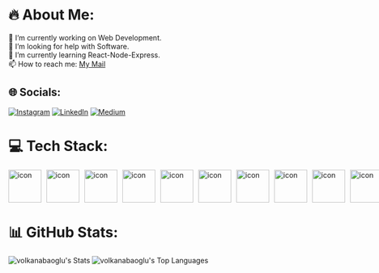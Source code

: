 #  🔥 About Me:
🔭 I’m currently working on Web Development.<br>🤝 I’m looking for help with Software.<br>🌱 I’m currently learning React-Node-Express.<br>📫 How to reach me: <a href="abaoglu.2002@gmail.com">My Mail</a>


## 🌐 Socials:
[![Instagram](https://img.shields.io/badge/Instagram-%23E4405F.svg?logo=Instagram&logoColor=white)](https://www.instagram.com/volkanabaoglu/) [![LinkedIn](https://img.shields.io/badge/LinkedIn-%230077B5.svg?logo=linkedin&logoColor=white)](https://www.linkedin.com/in/vabaoglu/) [![Medium](https://img.shields.io/badge/Medium-12100E?logo=medium&logoColor=white)](https://medium.com/@volkanabaoglu) 

# 💻 Tech Stack:
<div style="display: flex; flex-direction: row;">
    <div style="margin-right: 10px;">
        <img src="https://techstack-generator.vercel.app/js-icon.svg" alt="icon" width="65" style="width: 65px; height: 65px;">
    </div>
    <div style="margin-right: 10px;">
        <img src="https://techstack-generator.vercel.app/ts-icon.svg" alt="icon" width="65" style="width: 65px; height: 65px;">
    </div>
    <div style="margin-right: 10px;">
        <img src="https://techstack-generator.vercel.app/react-icon.svg" alt="icon" width="65" style="width: 65px; height: 65px;">
    </div>
    <div style="margin-right: 10px;">
        <img src="https://techstack-generator.vercel.app/redux-icon.svg" alt="icon" width="65" style="width: 65px; height: 65px;">
    </div>
    <div style="margin-right: 10px;">
        <img src="https://techstack-generator.vercel.app/github-icon.svg" alt="icon" width="65" style="width: 65px; height: 65px;">
    </div>
    <div style="margin-right: 10px;">
        <img src="https://techstack-generator.vercel.app/docker-icon.svg" alt="icon" width="65" style="width: 65px; height: 65px;">
    </div>
    <div style="margin-right: 10px;">
        <img src="https://techstack-generator.vercel.app/mysql-icon.svg" alt="icon" width="65" style="width: 65px; height: 65px;">
    </div>
    <div style="margin-right: 10px;">
        <img src="https://techstack-generator.vercel.app/restapi-icon.svg" alt="icon" width="65" style="width: 65px; height: 65px;">
    </div>
    <div style="margin-right: 10px;">
        <img src="https://techstack-generator.vercel.app/prettier-icon.svg" alt="icon" width="65" style="width: 65px; height: 65px;">
    </div>
    <div style="margin-right: 10px;">
        <img src="https://techstack-generator.vercel.app/csharp-icon.svg" alt="icon" width="65" style="width: 65px; height: 65px;">
    </div>
    <div style="margin-right: 10px;">
        <img src="https://techstack-generator.vercel.app/nginx-icon.svg" alt="icon" width="65" style="width: 65px; height: 65px;">
    </div>
    <div>
        <img src="https://techstack-generator.vercel.app/kubernetes-icon.svg" alt="icon" width="65" style="width: 65px; height: 65px;">
    </div>
</div>




# 📊 GitHub Stats:
![volkanabaoglu's Stats](https://github-readme-stats.vercel.app/api?username=volkanabaoglu&theme=vue-dark&show_icons=true&hide_border=true&count_private=true)
![volkanabaoglu's Top Languages](https://github-readme-stats.vercel.app/api/top-langs/?username=volkanabaoglu&theme=vue-dark&show_icons=true&hide_border=true&layout=compact)


<!-- Proudly created with GPRM ( https://gprm.itsvg.in ) -->
